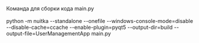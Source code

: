 Команда для сборки кода main.py\
\
python -m nuitka --standalone --onefile --windows-console-mode=disable --disable-cache=ccache --enable-plugin=pyqt5 --output-dir=build --output-file=UserManagementApp main.py
